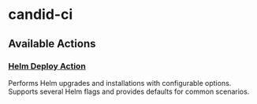 # candid-ci

## Available Actions
### [Helm Deploy Action](./helm-deploy/README.md)

Performs Helm upgrades and installations with configurable options. Supports several Helm flags and provides defaults for common scenarios.